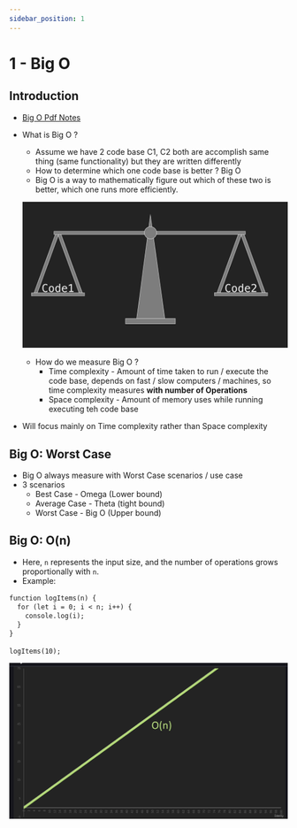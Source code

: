 ```yaml
---
sidebar_position: 1
---
```


# 1 - Big O

## Introduction

- [Big O Pdf Notes](https://github.com/pravn27/ds-algo-tech-doc/blob/master/docs/ds-algo-course-tutorials/from-scott-barrett/readerDoc/1-big-o/Big%2BO%2BNotes.pdf)

- What is Big O ?

  - Assume we have 2 code base C1, C2 both are accomplish same thing (same functionality) but they are written differently
  - How to determine which one code base is better ? Big O
  - Big O is a way to mathematically figure out which of these two is better, which one runs more efficiently.

  ![alt text](../images/code-compare.png)

  - How do we measure Big O ?
    - Time complexity - Amount of time taken to run / execute the code base, depends on fast / slow computers / machines, so time complexity measures **with number of Operations**
    - Space complexity - Amount of memory uses while running executing teh code base

- Will focus mainly on Time complexity rather than Space complexity

## Big O: Worst Case

- Big O always measure with Worst Case scenarios / use case
- 3 scenarios
  - Best Case - Omega (Lower bound)
  - Average Case - Theta (tight bound)
  - Worst Case - Big O (Upper bound)

## Big O: O(n)

- Here, `n` represents the input size, and the number of operations grows proportionally with `n`.
- Example:

```
function logItems(n) {
  for (let i = 0; i < n; i++) {
    console.log(i);
  }
}

logItems(10);
```

![alt text](<../images/big-o-o(n).png>)

